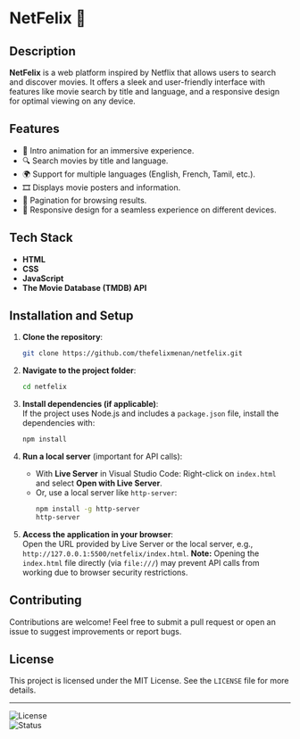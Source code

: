 # NetFelix 🎥  

## Description  
**NetFelix** is a web platform inspired by Netflix that allows users to search and discover movies. It offers a sleek and user-friendly interface with features like movie search by title and language, and a responsive design for optimal viewing on any device.

## Features  
- 🎥 Intro animation for an immersive experience.
- 🔍 Search movies by title and language.
- 🌍 Support for multiple languages (English, French, Tamil, etc.).
- 🎞️ Displays movie posters and information.
- 🔗 Pagination for browsing results.
- 🎨 Responsive design for a seamless experience on different devices.

## Tech Stack  
- **HTML**  
- **CSS**  
- **JavaScript**  
- **The Movie Database (TMDB) API**

## Installation and Setup  

1. **Clone the repository**:  
   ```bash
   git clone https://github.com/thefelixmenan/netfelix.git
   ```

2. **Navigate to the project folder**:  
   ```bash
   cd netfelix
   ```

3. **Install dependencies (if applicable)**:  
   If the project uses Node.js and includes a `package.json` file, install the dependencies with:  
   ```bash
   npm install
   ```

4. **Run a local server** (important for API calls):
   - With **Live Server** in Visual Studio Code: Right-click on `index.html` and select **Open with Live Server**.  
   - Or, use a local server like `http-server`:
     ```bash
     npm install -g http-server
     http-server
     ```

5. **Access the application in your browser**:  
   Open the URL provided by Live Server or the local server, e.g., `http://127.0.0.1:5500/netfelix/index.html`.
   **Note:** Opening the `index.html` file directly (via `file:///`) may prevent API calls from working due to browser security restrictions.

## Contributing  
Contributions are welcome! Feel free to submit a pull request or open an issue to suggest improvements or report bugs.  

## License  
This project is licensed under the MIT License. See the `LICENSE` file for more details.  

---

![License](https://img.shields.io/badge/license-MIT-green)  
![Status](https://img.shields.io/badge/status-active-brightgreen)
